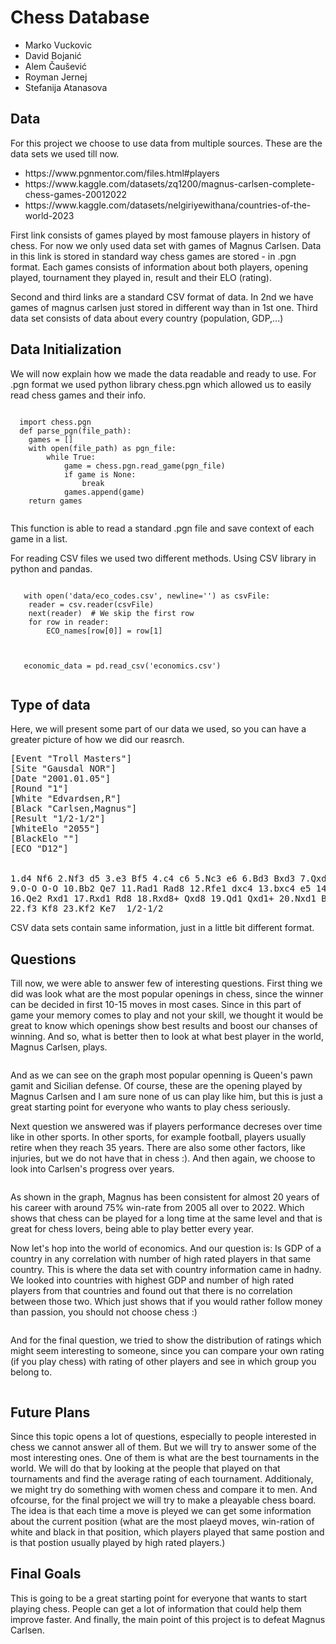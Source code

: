<h1>Chess Database</h1>
<ul>
  <li>Marko Vuckovic</li>
  <li>David Bojanić</li>
  <li>Alem Čaušević</li>
  <li>Royman Jernej</li>
  <li>Stefanija Atanasova</li>
</ul>

<h2>Data</h2>
<p>For this project we choose to use data from multiple sources. These are the data sets we used till now.</p>
<ul>
  <li>https://www.pgnmentor.com/files.html#players</li>
  <li>https://www.kaggle.com/datasets/zq1200/magnus-carlsen-complete-chess-games-20012022</li>
  <li>https://www.kaggle.com/datasets/nelgiriyewithana/countries-of-the-world-2023</li>
</ul> 
<p>First link consists of games played by most famouse players in history of chess. For now we only used data set with games of Magnus Carlsen.
Data in this link is stored in standard way chess games are stored - in .pgn format. Each games consists of information about both players, opening played,
tournament they played in, result and their ELO (rating).</p>
<p>Second and third links are a standard CSV format of data. In 2nd we have games of magnus carlsen just stored in different way than in 1st one.
Third data set consists of data about every country (population, GDP,...)</p>
<h2>Data Initialization</h2>
<p>We will now explain how we made the data readable and ready to use. For .pgn format we used python library
chess.pgn which allowed us to easily read chess games and their info. </p>
 <pre><code>
  import chess.pgn
  def parse_pgn(file_path):
    games = []
    with open(file_path) as pgn_file:
        while True:
            game = chess.pgn.read_game(pgn_file)
            if game is None:
                break
            games.append(game)
    return games
 </code></pre>
 <p>This function is able to read a standard .pgn file and save context of each game in a list.</p>
 <p>For reading CSV files we used two different methods. Using CSV library in python and pandas.</p>
 <pre><code>
   with open('data/eco_codes.csv', newline='') as csvFile:
    reader = csv.reader(csvFile)
    next(reader)  # We skip the first row
    for row in reader:
        ECO_names[row[0]] = row[1]
 </code></pre>
 <pre><code>
   economic_data = pd.read_csv('economics.csv')
 </code></pre>
 <h2>Type of data</h2>
 <p>Here, we will present some part of our data we used, so you can have a greater picture of how we did our reasrch.</p>
 <pre>[Event "Troll Masters"]
[Site "Gausdal NOR"]
[Date "2001.01.05"]
[Round "1"]
[White "Edvardsen,R"]
[Black "Carlsen,Magnus"]
[Result "1/2-1/2"]
[WhiteElo "2055"]
[BlackElo ""]
[ECO "D12"]
<br>
1.d4 Nf6 2.Nf3 d5 3.e3 Bf5 4.c4 c6 5.Nc3 e6 6.Bd3 Bxd3 7.Qxd3 Nbd7 8.b3 Bd6
9.O-O O-O 10.Bb2 Qe7 11.Rad1 Rad8 12.Rfe1 dxc4 13.bxc4 e5 14.dxe5 Nxe5 15.Nxe5 Bxe5
16.Qe2 Rxd1 17.Rxd1 Rd8 18.Rxd8+ Qxd8 19.Qd1 Qxd1+ 20.Nxd1 Bxb2 21.Nxb2 b5
22.f3 Kf8 23.Kf2 Ke7  1/2-1/2
</pre>
<p>CSV data sets contain same information, just in a little bit different format.</p>
<h2>Questions</h2>
<p>Till now, we were able to answer few of interesting questions. First thing we did was look what are the most popular openings in chess, 
since the winner can be decided in first 10-15 moves in most cases. Since in this part of game your memory comes to play and 
not your skill, we thought it would be great to know which openings show best results and boost our chanses of winning.
And so, what is better then to look at what best player in the world, Magnus Carlsen, plays.</p>
<p><img src="https://github.com/PastMatter/PR24MVDBACSAJR/assets/73186445/89282555-c41d-4953-b08e-8bcfa4052995" alt=""></p>
<p>And as we can see on the graph most popular openning is Queen's pawn gamit and Sicilian defense. Of course, these are the opening played 
by Magnus Carlsen and I am sure none of us can play like him, but this is just a great starting point for everyone who wants to play
chess seriously.</p>
<p>Next question we answered was if players performance decreses over time like in other sports. In other sports, for example football,
players usually retire when they reach 35 years. There are also some other factors, like injuries, but we do not have that in chess :).
And then again, we choose to look into Carlsen's progress over years.</p>
<p><img src="https://github.com/PastMatter/PR24MVDBACSAJR/assets/73186445/5e3ed408-5dc4-4c04-8982-d3fb6ca04f27" alt=""></p>
<p>As shown in the graph, Magnus has been consistent for almost 20 years of his career with around 75% win-rate from 2005 all over to 2022.
Which shows that chess can be played for a long time at the same level and that is great for chess lovers, being able to play better every year.</p>
<p>Now let's hop into the world of economics. And our question is: Is GDP of a country in any correlation with number of high rated players in that same country.
This is where the data set with country information came in hadny. We looked into countries with highest GDP and number of high rated players from that countries and found out
that there is no correlation between those two. Which just shows that if you would rather follow money than passion, you should not choose chess :)</p>
<p><img src="https://github.com/PastMatter/PR24MVDBACSAJR/assets/73186445/a3a15a0d-bb92-4119-b762-eb2cb4b665f3" alt=""></p>
<p>And for the final question, we tried to show the distribution of ratings which might seem interesting to someone, since you can compare your own rating (if you play chess)
with rating of other players and see in which group you belong to.</p>
<p><img src="https://github.com/PastMatter/PR24MVDBACSAJR/assets/73186445/2a89eb67-6e1c-4e5f-9b6b-99cbe8d8fd36" alt=""></p>
<h2>Future Plans</h2>
<p>Since this topic opens a lot of questions, especially to people interested in chess we cannot answer all of them. But we will try to answer some of the most interesting ones.
One of them is what are the best tournaments in the world. We will do that by looking at the people that played on that tournaments and find the average rating of each tournament.
Additionaly, we might try do something with women chess and compare it to men. And ofcourse, for the final project we will try to make a pleayable chess board. The idea is that each time 
a move is pleyed we can get some information about the current position (what are the most plaeyd moves, win-ration of white and black in that position, which players played that same postion
and is that postion usually played by high rated players.)</p>
<h2>Final Goals</h2>
<p>This is going to be a great starting point for everyone that wants to start playing chess. People can get a lot of information that could help them improve faster.
And finally, the main point of this project is to defeat Magnus Carlsen.</p>
 
  
